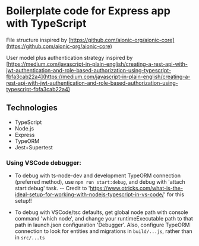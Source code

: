 # Boilerplate code for Express app with TypeScript

File structure inspired by [https://github.com/aionic-org/aionic-core](https://github.com/aionic-org/aionic-core)

User model plus authentication strategy inspired by [https://medium.com/javascript-in-plain-english/creating-a-rest-api-with-jwt-authentication-and-role-based-authorization-using-typescript-fbfa3cab22a4](https://medium.com/javascript-in-plain-english/creating-a-rest-api-with-jwt-authentication-and-role-based-authorization-using-typescript-fbfa3cab22a4)

## Technologies

- TypeScript
- Node.js
- Express
- TypeORM
- Jest+Supertest

### Using VSCode debugger:

- To debug with ts-node-dev and development TypeORM connection (preferred method), use `npm run start:debug`, and debug with 'attach start:debug' task.
  -- Credit to 'https://www.otricks.com/what-is-the-ideal-setup-for-working-with-nodejs-typescript-in-vs-code/' for this setup!!

- To debug with VSCode/tsc defaults, get global node path with console command 'which node', and change your runtimeExecutable path to that path in launch.json configuration 'Debugger'. Also, configure TypeORM connection to look for entities and migrations in `build/...js`, rather than in `src/...ts`
